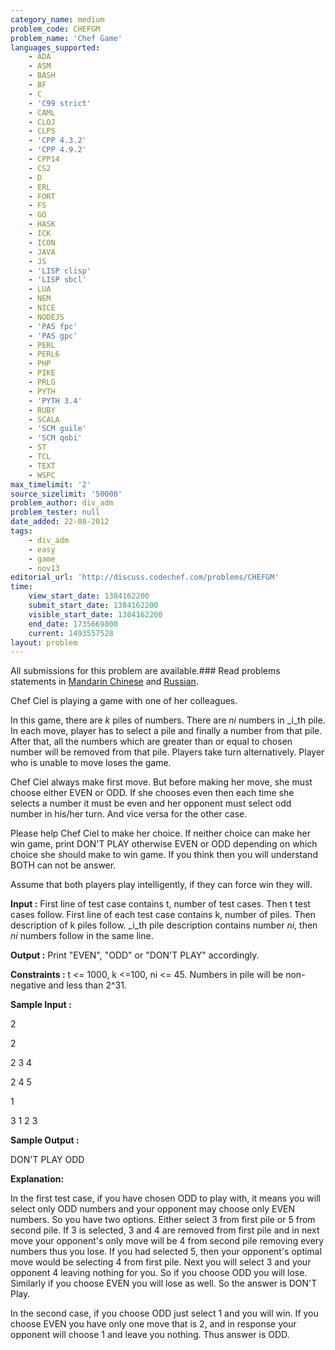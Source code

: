 ```yaml
---
category_name: medium
problem_code: CHEFGM
problem_name: 'Chef Game'
languages_supported:
    - ADA
    - ASM
    - BASH
    - BF
    - C
    - 'C99 strict'
    - CAML
    - CLOJ
    - CLPS
    - 'CPP 4.3.2'
    - 'CPP 4.9.2'
    - CPP14
    - CS2
    - D
    - ERL
    - FORT
    - FS
    - GO
    - HASK
    - ICK
    - ICON
    - JAVA
    - JS
    - 'LISP clisp'
    - 'LISP sbcl'
    - LUA
    - NEM
    - NICE
    - NODEJS
    - 'PAS fpc'
    - 'PAS gpc'
    - PERL
    - PERL6
    - PHP
    - PIKE
    - PRLG
    - PYTH
    - 'PYTH 3.4'
    - RUBY
    - SCALA
    - 'SCM guile'
    - 'SCM qobi'
    - ST
    - TCL
    - TEXT
    - WSPC
max_timelimit: '2'
source_sizelimit: '50000'
problem_author: div_adm
problem_tester: null
date_added: 22-08-2012
tags:
    - div_adm
    - easy
    - game
    - nov13
editorial_url: 'http://discuss.codechef.com/problems/CHEFGM'
time:
    view_start_date: 1384162200
    submit_start_date: 1384162200
    visible_start_date: 1384162200
    end_date: 1735669800
    current: 1493557528
layout: problem
---
```

All submissions for this problem are available.###  Read problems statements in [Mandarin Chinese](http://www.codechef.com/download/translated/NOV13/mandarin/CHEFGM.pdf) and [Russian](http://www.codechef.com/download/translated/NOV13/russian/CHEFGM.PDF).

Chef Ciel is playing a game with one of her colleagues.

 In this game, there are _k_ piles of numbers. There are _ni_ numbers in _i_th pile. In each move, player has to select a pile and finally a number from that pile. After that, all the numbers which are greater than or equal to chosen number will be removed from that pile. Players take turn alternatively. Player who is unable to move loses the game.

Chef Ciel always make first move. But before making her move, she must choose either EVEN or ODD. If she chooses even then each time she selects a number it must be even and her opponent must select odd number in his/her turn. And vice versa for the other case.

Please help Chef Ciel to make her choice. If neither choice can make her win game, print DON'T PLAY otherwise EVEN or ODD depending on which choice she should make to win game. If you think then you will understand BOTH can not be answer.

Assume that both players play intelligently, if they can force win they will.

 **Input :** 
 First line of test case contains t, number of test cases.
 Then t test cases follow. First line of each test case contains k, number of piles. 
 Then description of k piles follow. _i_th pile description contains number _ni_, then _ni_ numbers follow in the same line.

**Output :** 
 Print "EVEN", "ODD" or "DON'T PLAY" accordingly.

**Constraints :**  t <= 1000, k <=100, ni <= 45. Numbers in pile will be non-negative and less than 2^31.

**Sample Input :**

2

2 

2 3 4

2 4 5

1

3 1 2 3

**Sample Output :**

DON'T PLAY
ODD

**Explanation:**

In the first test case, if you have chosen ODD to play with, it means you will select only ODD numbers and your opponent may choose only EVEN numbers. So you have two options. Either select 3 from first pile or 5 from second pile. If 3 is selected, 3 and 4 are removed from first pile and in next move your opponent's only move will be 4 from second pile removing every numbers thus you lose. If you had selected 5, then your opponent's optimal move would be selecting 4 from first pile. Next you will select 3 and your opponent 4 leaving nothing for you. So if you choose ODD you will lose. Similarly if you choose EVEN you will lose as well. So the answer is DON'T Play.

In the second case, if you choose ODD just select 1 and you will win. If you choose EVEN you have only one move that is 2, and in response your opponent will choose 1 and leave you nothing. Thus answer is ODD.